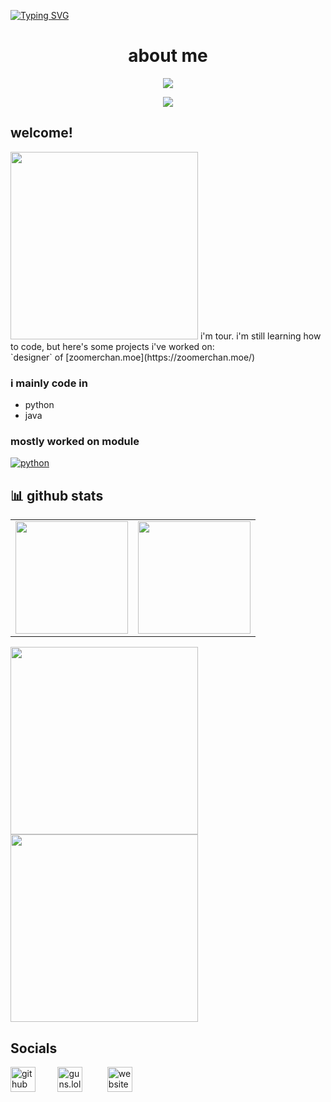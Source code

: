 [![Typing SVG](https://readme-typing-svg.herokuapp.com?font=Kanit&size=35&duration=2000&pause=500&color=F75C5C&width=435&lines=hello+;welcome+to+tour\'s+profile)](https://github.com/skidrips/)


# <h1 align="center"> about me </h1>

<p align="center">
  <a><img src="https://readme-typing-svg.herokuapp.com?color=F7D0CB&size=30&center=true&lines=zoomerchan.moe;guns.lol/hurricane;discord.gg/plus"></a>
</p>
<p align="center">  
<img src="https://komarev.com/ghpvc/?username=skidrips&color=lightgrey&label=viewcount&base=120&abbreviated=true">
</p>

## welcome!
<img src="https://cdn.discordapp.com/attachments/1091008984913289307/1229689228947099688/togif-2.gif" width="300"/>
i'm tour. i'm still learning how to code, but here's some projects i've worked on: </br>
`designer` of [zoomerchan.moe](https://zoomerchan.moe/)

### i mainly code in
- python  
- java
</img>

### mostly worked on module



<!-- py -->
<a align="left" href="https://github.com/skidrips?tab=repositories" target="_blank"><img alt="python" src="https://img.shields.io/badge/-Python-3776AB?style=flat-square&logo=Python&logoColor=white"></a>




## 📊 github stats


<table width="100%" align="center">
  <tr>
    <td>
<img height="180em" src="https://github-readme-stats.vercel.app/api?username=skidrips&show_icons=true&theme=radical" /> </td>
<td> <img height="180em" src="https://github-readme-stats.vercel.app/api/top-langs/?username=skidrips&show_icons=true&hide_border=true&layout=compact&langs_count=8&theme=tokyonight"/> </td>  
  
  </tr>
 <table>
<p align="left">
  <a href="https://github.com/cop-discord/rival"><img width="300" src="https://denvercoder1-github-readme-stats.vercel.app/api/pin/?username=cop-discord&repo=rival&theme=react&bg_color=1F222E&title_color=F85D7F&icon_color=F8D866&hide_border=true&show_icons=false"></a>
  <a href="https://github.com/cop-discord/button_paginator"><img width="300" src="https://denvercoder1-github-readme-stats.vercel.app/api/pin/?username=cop-discord&repo=button_paginator&theme=react&bg_color=1F222E&title_color=F85D7F&icon_color=F8D866&hide_border=true&show_icons=false"></a>



</p>


## Socials
   

<p align="center">
  
  [<img src='https://upload.wikimedia.org/wikipedia/commons/a/ae/Github-desktop-logo-symbol.svg' alt='github' height='40'>](https://github.com/skidrips)&nbsp;&nbsp;&nbsp;&nbsp;&nbsp;&nbsp;&nbsp;&nbsp;&nbsp;[<img src='https://assets.guns.lol/guns_logo_no_background_cropped.png' alt='guns.lol' height='40'>](https://guns.lol/hurricane)
  &nbsp;&nbsp;&nbsp;&nbsp;&nbsp;&nbsp;&nbsp;&nbsp;&nbsp;[<img src='https://www.google.com/url?sa=i&url=https%3A%2F%2Fpngtree.com%2Fso%2Fglobe&psig=AOvVaw1LwbA5tQBHdpb_aDzoj5-u&ust=1733109881655000&source=images&cd=vfe&opi=89978449&ved=0CBEQjRxqFwoTCKCwvMjPhYoDFQAAAAAdAAAAABAE' alt='website' height='40'>](https://zoomerchan.moe/)
   
</p>

<p align="center">  
<img src="https://discord.c99.nl/widget/theme-4/921452818152435772.png>
</p>
